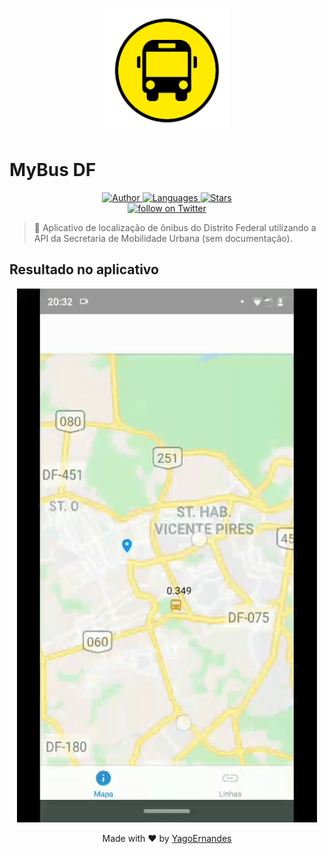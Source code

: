 <p align="center">
   <img src="assets/images/icon.png" width="200" height="200" />
</p>

# MyBus DF

<p align="center">
    <a href="https://github.com/yagoernandes">
        <img src="https://img.shields.io/badge/Author-YagoErnandes-brightgreen" alt="Author" />
    </a>
    <a href="#">
        <img src="https://img.shields.io/github/languages/count/YagoErnandes/myBusDf?color=brightgreen" alt="Languages" />
    </a>
    <a href="https://github.com/yagoernandes/myBusDf/stargazers">
        <img src="https://img.shields.io/github/stars/YagoErnandes/myBusDf?color=brightgreen" alt="Stars" />
    </a>
    <br />
    <a href="https://twitter.com/intent/follow?screen_name=yagoernandes">
        <img src="https://img.shields.io/twitter/follow/yagoernandes?style=social&logo=twitter"
            alt="follow on Twitter"></a>
</p>

> :bus: Aplicativo de localização de ônibus do Distrito Federal utilizando a API da Secretaria de Mobilidade Urbana (sem documentação).

## Resultado no aplicativo

<p align="center"><img src=".github/mybusdf.gif"/></p>

<p align="center">
Made with ♥ by <a href="https://www.linkedin.com/in/yagoernandes">YagoErnandes</a>
</p>
